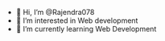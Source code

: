- 👋 Hi, I’m @Rajendra078
- 👀 I’m interested in Web development 
- 🌱 I’m currently learning Web Development
<!---
Rajendra078/Rajendra078 is a ✨ special ✨ repository because its `README.md` (this file) appears on your GitHub profile.
You can click the Preview link to take a look at your changes.
--->
